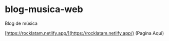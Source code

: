 # blog-musica-web
Blog de música

[https://rocklatam.netlify.app/](https://rocklatam.netlify.app/) (Pagina Aqui)


